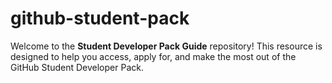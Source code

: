 # github-student-pack
Welcome to the **Student Developer Pack Guide** repository! This resource is designed to help you access, apply for, and make the most out of the GitHub Student Developer Pack.
